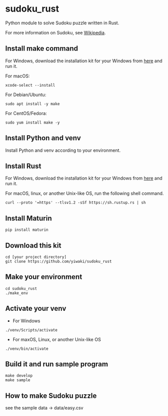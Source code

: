 # sudoku_rust

Python module to solve Sudoku puzzle written in Rust.

For more information on Sudoku, see [Wikipedia](https://en.wikipedia.org/wiki/Sudoku).

## Install make command

For Windows, download the installation kit for your Windows from [here](http://gnuwin32.sourceforge.net/packages/make.htm) and run it.

For macOS:

```
xcode-select --install
```

For Debian/Ubuntu:

```
sudo apt install -y make
```

For CentOS/Fedora:

```
sudo yum install make -y
```

## Install Python and venv

Install Python and venv according to your environment.

## Install Rust

For Windows, download the installation kit for your Windows from [here](https://forge.rust-lang.org/infra/other-installation-methods.eichithi-emueru) and run it.

For macOS, linux, or another Unix-like OS, run the following shell command.

```
curl --proto '=https' --tlsv1.2 -sSf https://sh.rustup.rs | sh
```

## Install Maturin

```
pip install maturin
```

## Download this kit

```
cd [your project directory]
git clone https://github.com/yiwaki/sudoku_rust
```

## Make your environment

```
cd sudoku_rust
./make_env
```

## Activate your venv

- For Windows

```
./venv/Scripts/activate
```

- For maxOS, Linux, or another Unix-like OS

```
./venv/bin/activate
```

## Build it and run sample program

```
make develop
make sample
```

## How to make Sudoku puzzle

see the sample data -> data/easy.csv
